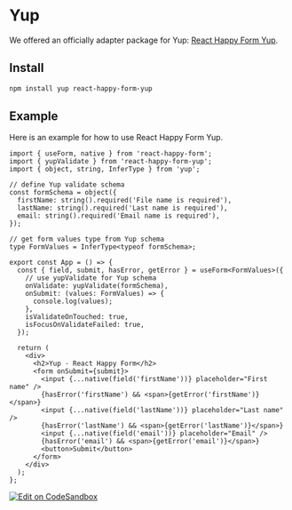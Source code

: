 # Yup

We offered an officially adapter package for Yup: [React Happy Form Yup](https://github.com/react-earth/react-happy-form-yup).

## Install

```bash
npm install yup react-happy-form-yup
```

## Example

Here is an example for how to use React Happy Form Yup.

```tsx
import { useForm, native } from 'react-happy-form';
import { yupValidate } from 'react-happy-form-yup';
import { object, string, InferType } from 'yup';

// define Yup validate schema
const formSchema = object({
  firstName: string().required('File name is required'),
  lastName: string().required('Last name is required'),
  email: string().required('Email name is required'),
});

// get form values type from Yup schema
type FormValues = InferType<typeof formSchema>;

export const App = () => {
  const { field, submit, hasError, getError } = useForm<FormValues>({
    // use yupValidate for Yup schema
    onValidate: yupValidate(formSchema),
    onSubmit: (values: FormValues) => {
      console.log(values);
    },
    isValidateOnTouched: true,
    isFocusOnValidateFailed: true,
  });

  return (
    <div>
      <h2>Yup - React Happy Form</h2>
      <form onSubmit={submit}>
        <input {...native(field('firstName'))} placeholder="First name" />
        {hasError('firstName') && <span>{getError('firstName')}</span>}
        <input {...native(field('lastName'))} placeholder="Last name" />
        {hasError('lastName') && <span>{getError('lastName')}</span>}
        <input {...native(field('email'))} placeholder="Email" />
        {hasError('email') && <span>{getError('email')}</span>}
        <button>Submit</button>
      </form>
    </div>
  );
};
```

[![Edit on CodeSandbox](https://codesandbox.io/static/img/play-codesandbox.svg)](https://codesandbox.io/s/yup-xdpkjs)
